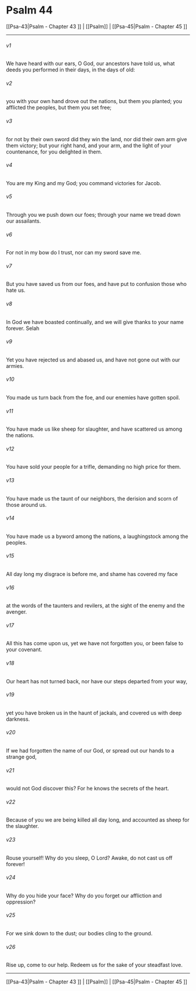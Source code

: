 # Psalm 44

[[Psa-43|Psalm - Chapter 43 ]] | [[Psalm]] | [[Psa-45|Psalm - Chapter 45 ]]
***

###### v1
We have heard with our ears, O God, our ancestors have told us, what deeds you performed in their days, in the days of old:
###### v2
you with your own hand drove out the nations, but them you planted; you afflicted the peoples, but them you set free;
###### v3
for not by their own sword did they win the land, nor did their own arm give them victory; but your right hand, and your arm, and the light of your countenance, for you delighted in them.
###### v4
You are my King and my God; you command victories for Jacob.
###### v5
Through you we push down our foes; through your name we tread down our assailants.
###### v6
For not in my bow do I trust, nor can my sword save me.
###### v7
But you have saved us from our foes, and have put to confusion those who hate us.
###### v8
In God we have boasted continually, and we will give thanks to your name forever. Selah
###### v9
Yet you have rejected us and abased us, and have not gone out with our armies.
###### v10
You made us turn back from the foe, and our enemies have gotten spoil.
###### v11
You have made us like sheep for slaughter, and have scattered us among the nations.
###### v12
You have sold your people for a trifle, demanding no high price for them.
###### v13
You have made us the taunt of our neighbors, the derision and scorn of those around us.
###### v14
You have made us a byword among the nations, a laughingstock among the peoples.
###### v15
All day long my disgrace is before me, and shame has covered my face
###### v16
at the words of the taunters and revilers, at the sight of the enemy and the avenger.
###### v17
All this has come upon us, yet we have not forgotten you, or been false to your covenant.
###### v18
Our heart has not turned back, nor have our steps departed from your way,
###### v19
yet you have broken us in the haunt of jackals, and covered us with deep darkness.
###### v20
If we had forgotten the name of our God, or spread out our hands to a strange god,
###### v21
would not God discover this? For he knows the secrets of the heart.
###### v22
Because of you we are being killed all day long, and accounted as sheep for the slaughter.
###### v23
Rouse yourself! Why do you sleep, O Lord? Awake, do not cast us off forever!
###### v24
Why do you hide your face? Why do you forget our affliction and oppression?
###### v25
For we sink down to the dust; our bodies cling to the ground.
###### v26
Rise up, come to our help. Redeem us for the sake of your steadfast love.

***

[[Psa-43|Psalm - Chapter 43 ]] | [[Psalm]] | [[Psa-45|Psalm - Chapter 45 ]]
